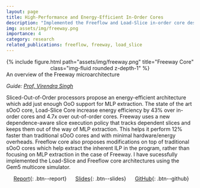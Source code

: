 ```yaml
---
layout: page
title: High-Performance and Energy-Efficient In-Order Cores
description: "Implemented the Freeflow and Load-Slice in-order core designs which help increase performance and energy efficiency"
img: assets/img/freeway.png
importance: 4
category: research
related_publications: freeflow, freeway, load_slice
---
```


<center>
<div class="row">
    <div class="col-sm mt-4 mt-md-0">
        {% include figure.html path="assets/img/freeway.png" title="Freeway Core" class="img-fluid rounded z-depth-1" %}
    </div>
</div>
</center>
<div class="caption">
    An overview of the Freeway microarchitecture
</div>

_Guide: [Prof. Virendra Singh](https://www.ee.iitb.ac.in/~viren/)_  

Sliced-Out-of-Order processors propose an energy-efficient architecture which add just enough OoO support for MLP extraction. The state of the art sOoO core, Load-Slice Core increase energy efficiency by 43% over in-order cores and 4.7x over out-of-order cores. Freeway uses a new dependence-aware slice execution policy that tracks dependent slices and keeps them out of the way of MLP extraction. This helps it perform 12% faster than traditional sOoO cores and with minimal hardware/energy overheads. Freeflow core also proposes modifications on top of traditional sOoO cores which help extract the inherent ILP in the program, rather than focusing on MLP extraction in the case of Freeway. I have sucessfully implemented the Load-Slice and Freeflow core architectures using the Gem5 multicore simulator.

&nbsp;&nbsp;&nbsp;&nbsp; [Report](https://anubhavbhatla.github.io/assets/pdf/EE748_report.pdf){: .btn--report} &nbsp;&nbsp;&nbsp;&nbsp; [Slides](https://anubhavbhatla.github.io/assets/pptx/EE748_presentation.pptx){: .btn--slides} &nbsp;&nbsp;&nbsp;&nbsp; [GitHub](https://github.com/AnubhavBhatla/Freeflow-Core/tree/main){: .btn--github}
